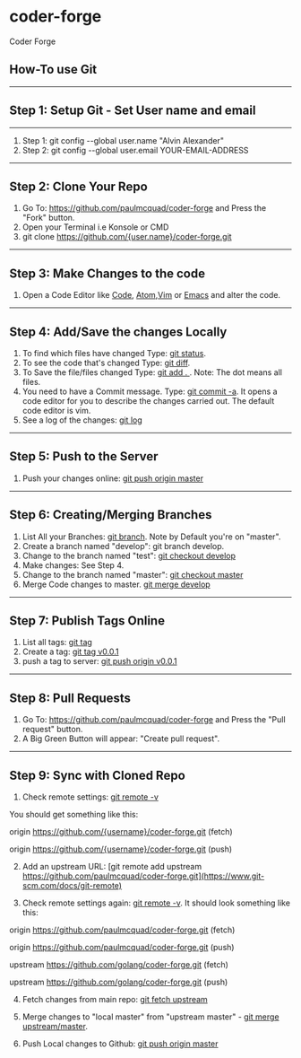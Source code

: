 # coder-forge
Coder Forge

## How-To use Git
----
## Step 1: Setup Git - Set User name and email
----
1. Step 1: git config --global user.name "Alvin Alexander"
2. Step 2: git config --global user.email YOUR-EMAIL-ADDRESS
----
## Step 2: Clone Your Repo
1. Go To: https://github.com/paulmcquad/coder-forge and Press the "Fork" button.
2. Open your Terminal i.e Konsole or CMD
3. git clone https://github.com/{user.name}/coder-forge.git
----
## Step 3: Make Changes to the code
1. Open a Code Editor like [Code](https://code.visualstudio.com/), [Atom](https://atom.io/),[Vim](https://www.vim.org/download.php) or [Emacs](https://www.gnu.org/software/emacs/) and alter the code.
----
## Step 4: Add/Save the changes Locally
1. To find which files have changed Type: [git status](https://git-scm.com/docs/git-status).
2. To see the code that's changed Type: [git diff](https://git-scm.com/docs/git-diff).
3. To Save the file/files changed Type: [git add . ](https://git-scm.com/docs/git-add). Note: The dot means all files.
4. You need to have a Commit message. Type: [git commit -a](https://git-scm.com/docs/git-commit). It opens a code editor for you to describe the changes carried out. The default code editor is vim.
5. See a log of the changes: [git log](https://git-scm.com/docs/git-log)
----
## Step 5: Push to the Server
1. Push your changes online: [git push origin master](https://git-scm.com/docs/git-push)
----
## Step 6: Creating/Merging Branches
1. List All your Branches: [git branch](https://git-scm.com/docs/git-branch). Note by Default you're on "master".
2. Create a branch named "develop": git branch develop.
3. Change to the branch named "test": [git checkout develop](https://git-scm.com/docs/git-checkout)
4. Make changes: See Step 4.
5. Change to the branch named "master": [git checkout master](https://git-scm.com/docs/git-checkout)
6. Merge Code changes to master. [git merge develop](https://git-scm.com/docs/git-merge)
----
## Step 7: Publish Tags Online
1. List all tags: [git tag](https://git-scm.com/docs/git-tag)
2. Create a tag: [git tag v0.0.1](https://git-scm.com/docs/git-tag)
3. push a tag to server: [git push origin v0.0.1](https://git-scm.com/docs/git-tag)
----
## Step 8: Pull Requests
1. Go To: https://github.com/paulmcquad/coder-forge and Press the "Pull request" button.
2. A Big Green Button will appear: "Create pull request".
---
## Step 9: Sync with Cloned Repo

1. Check remote settings: [git remote -v](https://www.git-scm.com/docs/git-remote)

You should get something like this:

origin  https://github.com/{username}/coder-forge.git (fetch)

origin  https://github.com/{username}/coder-forge.git (push)

2. Add an upstream URL:
[git remote add upstream https://github.com/paulmcquad/coder-forge.git](https://www.git-scm.com/docs/git-remote)

3. Check remote settings again: [git remote -v](https://www.git-scm.com/docs/git-remote). It should look something like this:

origin  https://github.com/paulmcquad/coder-forge.git (fetch)

origin  https://github.com/paulmcquad/coder-forge.git (push)

upstream        https://github.com/golang/coder-forge.git (fetch)

upstream        https://github.com/golang/coder-forge.git (push)

4. Fetch changes from main repo: [git fetch upstream](https://www.git-scm.com/docs/git-fetch)
5. Merge changes to "local master" from "upstream master" - [git merge upstream/master](https://www.git-scm.com/docs/git-merge).

6. Push Local changes to Github: [git push origin master](https://www.git-scm.com/docs/git-push)